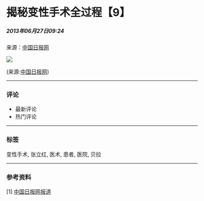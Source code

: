 # 揭秘变性手术全过程【9】

##### 2013年06月27日09:24    
来源：[中国日报网](http://news.xinhuanet.com/politics/2013-06/27/c_124919007.htm)

![](http://www.people.com.cn/h/pic/20130627/7/14212622950496561111.jpg)

(来源:[中国日报网](http://news.xinhuanet.com/politics/2013-06/27/c_124919007.htm))

---

### 评论
- 最新评论
- 热门评论

---

### 标签
变性手术, 张立红, 医术, 患者, 医院, 贝拉

---

### 参考资料
[1] [中国日报网报道](http://news.xinhuanet.com/politics/2013-06/27/c_124919007.htm)